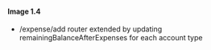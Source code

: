 #### Image 1.4
- /expense/add router extended by updating remainingBalanceAfterExpenses for each account type 
